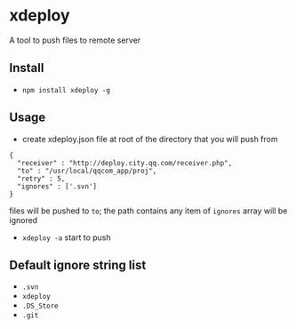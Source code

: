 xdeploy
======

A tool to push files to remote server

Install
-------
* `npm install xdeploy -g`


Usage
-----
* create xdeploy.json file at root of the directory that you will push from
```
{
  "receiver" : "http://deploy.city.qq.com/receiver.php",
  "to" : "/usr/local/qqcom_app/proj",
  "retry" : 5,
  "ignores" : ['.svn']
}
```
files will be pushed to `to`;
the path contains any item of `ignores` array will be ignored
* `xdeploy -a`
start to push


Default ignore string list
-----
* `.svn`
* `xdeploy`
* `.DS_Store`
* `.git`